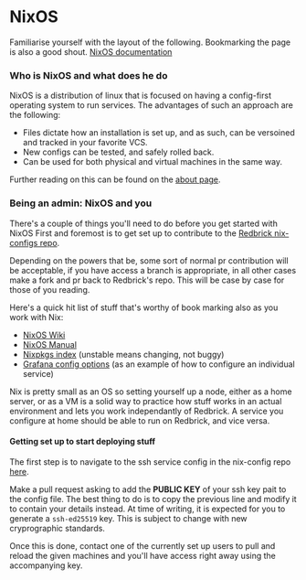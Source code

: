 # NixOS

Familiarise yourself with the layout of the following. Bookmarking the page is also a good shout.
[NixOS documentation](https://nixos.org/nixos/manual/)

### Who is NixOS and what does he do

NixOS is a distribution of linux that is focused on having a config-first operating system to
run services. The advantages of such an approach are the following:

- Files dictate how an installation is set up, and as such, can be versoined and
  tracked in your favorite VCS.
- New configs can be tested, and safely rolled back.
- Can be used for both physical and virtual machines in the same way.

Further reading on this can be found on the [about page](https://nixos.org/nixos/about.html).

### Being an admin: NixOS and you

There's a couple of things you'll need to do before you get started with NixOS
First and foremost is to get set up to contribute to the [Redbrick nix-configs repo](https://github.com/redbrick/nix-configs).

Depending on the powers that be, some sort of normal pr contribution will be acceptable,
if you have access a branch is appropriate, in all other cases make a fork and pr back to
Redbrick's repo. This will be case by case for those of you reading.

Here's a quick hit list of stuff that's worthy of book marking also as you work with Nix:

- [NixOS Wiki](https://nixos.wiki/wiki/Main_Page)
- [NixOS Manual](https://nixos.org/nixos/manual/)
- [Nixpkgs index](https://nixos.org/nixos/packages.html?channel=nixpkgs-unstable)
  (unstable means changing, not buggy)
- [Grafana config options](https://nixos.org/nixos/options.html#services.grafana)
  (as an example of how to configure an individual service)

Nix is pretty small as an OS so setting yourself up a node, either as a home server, or as a VM
is a solid way to practice how stuff works in an actual environment and lets you work
independantly of Redbrick. A service you configure at home should be able to run on Redbrick,
and vice versa.

#### Getting set up to start deploying stuff

The first step is to navigate to the ssh service config in the nix-config repo
[here](https://github.com/redbrick/nix-configs/blob/master/services/ssh.nix).

Make a pull request asking to add the **PUBLIC KEY** of your ssh key pait to the config file.
The best thing to do is to copy the previous line and modify it to contain your details instead.
At time of writing, it is expected for you to generate a `ssh-ed25519` key. This is subject to
change with new cryprographic standards.

Once this is done, contact one of the currently set up users to pull and reload the given machines
and you'll have access right away using the accompanying key.
